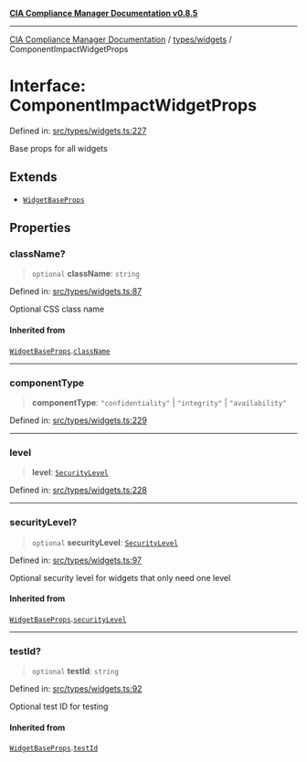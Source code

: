 [**CIA Compliance Manager Documentation v0.8.5**](../../../README.md)

***

[CIA Compliance Manager Documentation](../../../modules.md) / [types/widgets](../README.md) / ComponentImpactWidgetProps

# Interface: ComponentImpactWidgetProps

Defined in: [src/types/widgets.ts:227](https://github.com/Hack23/cia-compliance-manager/blob/3ae0301247f765ba03c8c0fe645db4718bb8af76/src/types/widgets.ts#L227)

Base props for all widgets

## Extends

- [`WidgetBaseProps`](WidgetBaseProps.md)

## Properties

### className?

> `optional` **className**: `string`

Defined in: [src/types/widgets.ts:87](https://github.com/Hack23/cia-compliance-manager/blob/3ae0301247f765ba03c8c0fe645db4718bb8af76/src/types/widgets.ts#L87)

Optional CSS class name

#### Inherited from

[`WidgetBaseProps`](WidgetBaseProps.md).[`className`](WidgetBaseProps.md#classname)

***

### componentType

> **componentType**: `"confidentiality"` \| `"integrity"` \| `"availability"`

Defined in: [src/types/widgets.ts:229](https://github.com/Hack23/cia-compliance-manager/blob/3ae0301247f765ba03c8c0fe645db4718bb8af76/src/types/widgets.ts#L229)

***

### level

> **level**: [`SecurityLevel`](../../cia/type-aliases/SecurityLevel.md)

Defined in: [src/types/widgets.ts:228](https://github.com/Hack23/cia-compliance-manager/blob/3ae0301247f765ba03c8c0fe645db4718bb8af76/src/types/widgets.ts#L228)

***

### securityLevel?

> `optional` **securityLevel**: [`SecurityLevel`](../../cia/type-aliases/SecurityLevel.md)

Defined in: [src/types/widgets.ts:97](https://github.com/Hack23/cia-compliance-manager/blob/3ae0301247f765ba03c8c0fe645db4718bb8af76/src/types/widgets.ts#L97)

Optional security level for widgets that only need one level

#### Inherited from

[`WidgetBaseProps`](WidgetBaseProps.md).[`securityLevel`](WidgetBaseProps.md#securitylevel)

***

### testId?

> `optional` **testId**: `string`

Defined in: [src/types/widgets.ts:92](https://github.com/Hack23/cia-compliance-manager/blob/3ae0301247f765ba03c8c0fe645db4718bb8af76/src/types/widgets.ts#L92)

Optional test ID for testing

#### Inherited from

[`WidgetBaseProps`](WidgetBaseProps.md).[`testId`](WidgetBaseProps.md#testid)
